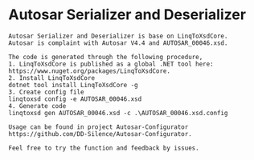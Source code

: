 # Autosar Serializer and Deserializer
    Autosar Serializer and Deserializer is base on LinqToXsdCore.
    Autosar is complaint with Autosar V4.4 and AUTOSAR_00046.xsd.

    The code is generated through the following procedure,
    1. LinqToXsdCore is published as a global .NET tool here: https://www.nuget.org/packages/LinqToXsdCore.
    2. Install LinqToXsdCore 
    dotnet tool install LinqToXsdCore -g
    3. Create config file 
    linqtoxsd config -e AUTOSAR_00046.xsd
    4. Generate code 
    linqtoxsd gen AUTOSAR_00046.xsd -c .\AUTOSAR_00046.xsd.config

    Usage can be found in project Autosar-Configurator https://github.com/DD-Silence/Autosar-Configurator.

    Feel free to try the function and feedback by issues.
